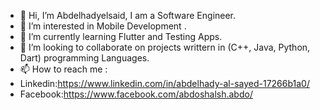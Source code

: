 - 👋 Hi, I’m Abdelhadyelsaid, I am a Software Engineer.
- 👀 I’m interested in Mobile Development .
- 🌱 I’m currently learning Flutter and Testing Apps.
- 💞️ I’m looking to collaborate on projects writtern in (C++, Java, Python, Dart) programming Languages.
- 📫 How to reach me :
- Linkedin:https://www.linkedin.com/in/abdelhady-al-sayed-17266b1a0/
- Facebook:https://www.facebook.com/abdoshalsh.abdo/

<!---
Abdelhadyelsaid/Abdelhadyelsaid is a ✨ special ✨ repository because its `README.md` (this file) appears on your GitHub profile.
You can click the Preview link to take a look at your changes.
--->
